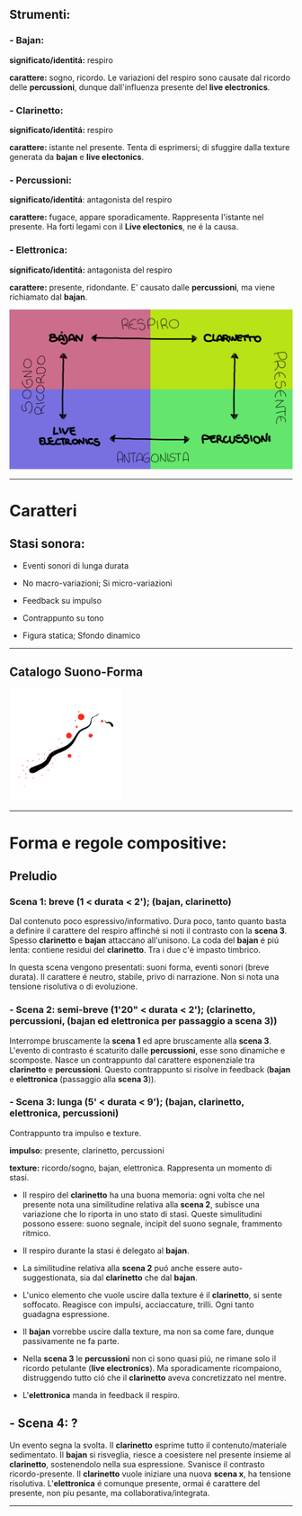 ## Strumenti:

### - Bajan:

**significato/identitá:** respiro

**carattere:** sogno, ricordo. Le variazioni del respiro sono causate dal ricordo delle **percussioni**, dunque dall'influenza presente del **live electronics**.


### - Clarinetto:

**significato/identitá:** respiro

**carattere:** istante nel presente. Tenta di esprimersi; di sfuggire dalla texture generata da **bajan** e **live electonics**. 


### - Percussioni: 

**significato/identitá**: antagonista del respiro

**carattere:** fugace, appare sporadicamente. Rappresenta l'istante nel presente. Ha forti legami con il **Live electonics**, ne é la causa.


### - Elettronica:

**significato/identitá:** antagonista del respiro

**carattere:** presente, ridondante. E' causato dalle **percussioni**, ma viene richiamato dal **bajan**.


<img src= "https://github.com/Velitch/BN_Musica_Elettronica/blob/main/IBN/COME-02-composizione-IBN/G.K.Velitchkova_Composizione_BN/img/schema_strumentale.jpg" >

______________

# Caratteri


## Stasi sonora:

- Eventi sonori di lunga durata

- No macro-variazioni; Si micro-variazioni

- Feedback su impulso

- Contrappunto su tono

- Figura statica; Sfondo dinamico

______________

## Catalogo Suono-Forma

<img src= "https://github.com/Velitch/BN_Musica_Elettronica/blob/main/IBN/COME-02-composizione-IBN/G.K.Velitchkova_Composizione_BN/Grafizzazioni/1.jpg" width=200>

______________

# Forma e regole compositive:


## Preludio

### Scena 1: breve (1 < durata < 2'); (bajan, clarinetto)


Dal contenuto poco espressivo/informativo. Dura poco, tanto quanto basta a definire il carattere del respiro affinché si noti il contrasto con la **scena 3**. Spesso **clarinetto** e **bajan** attaccano all'unisono. La coda del **bajan** é piú lenta: contiene residui del **clarinetto**. Tra i due c'é impasto timbrico. 

In questa scena vengono presentati: suoni forma, eventi sonori (breve durata). Il carattere é neutro, stabile, privo di narrazione. Non si nota una tensione risolutiva o di evoluzione.


### - Scena 2: semi-breve (1'20" < durata < 2'); (clarinetto, percussioni, (bajan ed elettronica per passaggio a **scena 3**))

Interrompe bruscamente la **scena 1** ed apre bruscamente alla **scena 3**. L'evento di contrasto é scaturito dalle **percussioni**, esse sono dinamiche e scomposte. Nasce un contrappunto dal carattere esponenziale tra **clarinetto** e **percussioni**. Questo contrappunto si risolve in feedback (**bajan** e **elettronica** (passaggio alla **scena 3**)).


### - Scena 3: lunga (5' < durata < 9'); (bajan, clarinetto, elettronica, percussioni)

Contrappunto tra impulso e texture. 

**impulso:** presente, clarinetto, percussioni

**texture:** ricordo/sogno, bajan, elettronica. Rappresenta un momento di stasi.


- Il respiro del **clarinetto** ha una buona memoria: ogni volta che nel presente nota una similitudine relativa alla **scena 2**, subisce una variazione che lo riporta in uno stato di stasi. Queste simulitudini possono essere: suono segnale, incipit del suono segnale, frammento ritmico.

- Il respiro durante la stasi é delegato al **bajan**. 

- La similitudine relativa alla **scena 2** puó anche essere auto-suggestionata, sia dal **clarinetto** che dal **bajan**.

- L'unico elemento che vuole uscire dalla texture é il **clarinetto**, si sente soffocato. Reagisce con impulsi, acciaccature, trilli. Ogni tanto guadagna espressione.

- Il **bajan** vorrebbe uscire dalla texture, ma non sa come fare, dunque passivamente ne fa parte.

- Nella **scena 3** le **percussioni** non ci sono quasi piú, ne rimane solo il ricordo petulante (**live electronics**). Ma sporadicamente ricompaiono, distruggendo tutto ció che il **clarinetto** aveva concretizzato nel mentre.

- L'**elettronica** manda in feedback il respiro. 


## - Scena 4: ?

Un evento segna la svolta. Il **clarinetto** esprime tutto il contenuto/materiale sedimentato. Il **bajan** si risveglia, riesce a coesistere nel presente insieme al **clarinetto**, sostenendolo nella sua espressione. Svanisce il contrasto ricordo-presente. Il **clarinetto** vuole iniziare una nuova **scena x**, ha tensione risolutiva. L'**elettronica** é comunque presente, ormai é carattere del presente, non piu pesante, ma collaborativa/integrata. 



______________
